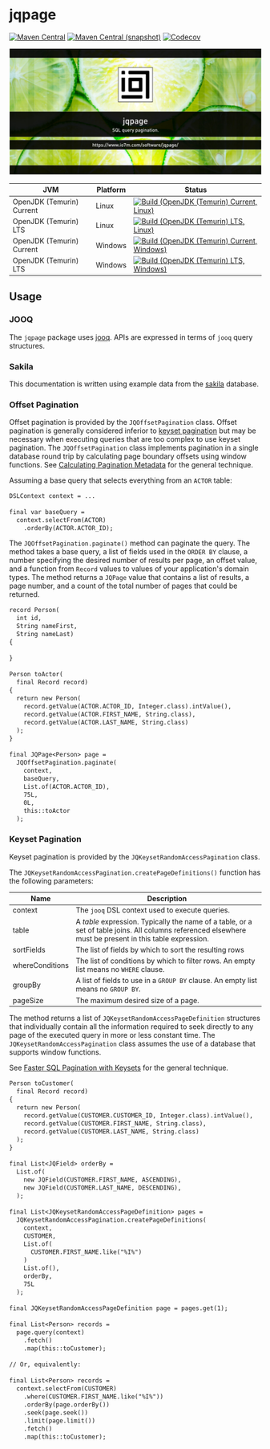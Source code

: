 jqpage
===

[![Maven Central](https://img.shields.io/maven-central/v/com.io7m.jqpage/com.io7m.jqpage.svg?style=flat-square)](http://search.maven.org/#search%7Cga%7C1%7Cg%3A%22com.io7m.jqpage%22)
[![Maven Central (snapshot)](https://img.shields.io/nexus/s/https/s01.oss.sonatype.org/com.io7m.jqpage/com.io7m.jqpage.svg?style=flat-square)](https://s01.oss.sonatype.org/content/repositories/snapshots/com/io7m/jqpage/)
[![Codecov](https://img.shields.io/codecov/c/github/io7m/jqpage.svg?style=flat-square)](https://codecov.io/gh/io7m/jqpage)

![jqpage](./src/site/resources/jqpage.jpg?raw=true)

| JVM | Platform | Status |
|-----|----------|--------|
| OpenJDK (Temurin) Current | Linux | [![Build (OpenJDK (Temurin) Current, Linux)](https://img.shields.io/github/actions/workflow/status/io7m/jqpage/main.linux.temurin.current.yml)](https://github.com/io7m/jqpage/actions?query=workflow%3Amain.linux.temurin.current)|
| OpenJDK (Temurin) LTS | Linux | [![Build (OpenJDK (Temurin) LTS, Linux)](https://img.shields.io/github/actions/workflow/status/io7m/jqpage/main.linux.temurin.lts.yml)](https://github.com/io7m/jqpage/actions?query=workflow%3Amain.linux.temurin.lts)|
| OpenJDK (Temurin) Current | Windows | [![Build (OpenJDK (Temurin) Current, Windows)](https://img.shields.io/github/actions/workflow/status/io7m/jqpage/main.windows.temurin.current.yml)](https://github.com/io7m/jqpage/actions?query=workflow%3Amain.windows.temurin.current)|
| OpenJDK (Temurin) LTS | Windows | [![Build (OpenJDK (Temurin) LTS, Windows)](https://img.shields.io/github/actions/workflow/status/io7m/jqpage/main.windows.temurin.lts.yml)](https://github.com/io7m/jqpage/actions?query=workflow%3Amain.windows.temurin.lts)|


## Usage

### JOOQ

The `jqpage` package uses [jooq](https://www.jooq.org/). APIs are expressed
in terms of `jooq` query structures.

### Sakila

This documentation is written using example data from the [sakila](https://github.com/jOOQ/sakila)
database.

### Offset Pagination

Offset pagination is provided by the `JQOffsetPagination` class. Offset
pagination is generally considered inferior to 
[keyset pagination](#keyset-pagination) but may be necessary when executing
queries that are too complex to use keyset pagination. The `JQOffsetPagination`
class implements pagination in a single database round trip by calculating
page boundary offsets using window functions. See
[Calculating Pagination Metadata](https://blog.jooq.org/calculating-pagination-metadata-without-extra-roundtrips-in-sql/)
for the general technique.

Assuming a base query that selects everything from an `ACTOR` table:

```
DSLContext context = ...

final var baseQuery =
  context.selectFrom(ACTOR)
    .orderBy(ACTOR.ACTOR_ID);
```

The `JQOffsetPagination.paginate()` method can paginate the query. The method
takes a base query, a list of fields used in the `ORDER BY` clause, a number
specifying the desired number of results per page, an offset value, and
a function from `Record` values to values of your application's domain
types. The method returns a `JQPage` value that contains a list of results,
a page number, and a count of the total number of pages that could be returned.

```
record Person(
  int id,
  String nameFirst,
  String nameLast)
{

}

Person toActor(
  final Record record)
{
  return new Person(
    record.getValue(ACTOR.ACTOR_ID, Integer.class).intValue(),
    record.getValue(ACTOR.FIRST_NAME, String.class),
    record.getValue(ACTOR.LAST_NAME, String.class)
  );
}

final JQPage<Person> page =
  JQOffsetPagination.paginate(
    context,
    baseQuery,
    List.of(ACTOR.ACTOR_ID),
    75L,
    0L,
    this::toActor
  );
```

### Keyset Pagination

Keyset pagination is provided by the `JQKeysetRandomAccessPagination` class.

The `JQKeysetRandomAccessPagination.createPageDefinitions()` function has
the following parameters:

|Name| Description                                                                                                                                              |
|----|----------------------------------------------------------------------------------------------------------------------------------------------------------|
|context| The `jooq` DSL context used to execute queries.                                                                                                          |
|table| A _table_ expression. Typically the name of a table, or a set of table joins. All columns referenced elsewhere must be present in this table expression. |
|sortFields|The list of fields by which to sort the resulting rows|
|whereConditions|The list of conditions by which to filter rows. An empty list means no `WHERE` clause.|
|groupBy|A list of fields to use in a `GROUP BY` clause. An empty list means no `GROUP BY`.|
|pageSize|The maximum desired size of a page.|

The method returns a list of
`JQKeysetRandomAccessPageDefinition` structures that individually contain
all the information required to seek directly to any page of the executed
query in more or less constant time. The `JQKeysetRandomAccessPagination`
class assumes the use of a database that supports window functions.

See [Faster SQL Pagination with Keysets](https://blog.jooq.org/faster-sql-pagination-with-keysets-continued/)
for the general technique.

```
Person toCustomer(
  final Record record)
{
  return new Person(
    record.getValue(CUSTOMER.CUSTOMER_ID, Integer.class).intValue(),
    record.getValue(CUSTOMER.FIRST_NAME, String.class),
    record.getValue(CUSTOMER.LAST_NAME, String.class)
  );
}

final List<JQField> orderBy =
  List.of(
    new JQField(CUSTOMER.FIRST_NAME, ASCENDING),
    new JQField(CUSTOMER.LAST_NAME, DESCENDING),
  );

final List<JQKeysetRandomAccessPageDefinition> pages =
  JQKeysetRandomAccessPagination.createPageDefinitions(
    context,
    CUSTOMER,
    List.of(
      CUSTOMER.FIRST_NAME.like("%I%")
    )
    List.of(),
    orderBy,
    75L
  );
  
final JQKeysetRandomAccessPageDefinition page = pages.get(1);

final List<Person> records =
  page.query(context)
    .fetch()
    .map(this::toCustomer);

// Or, equivalently:

final List<Person> records =
  context.selectFrom(CUSTOMER)
    .where(CUSTOMER.FIRST_NAME.like("%I%"))
    .orderBy(page.orderBy())
    .seek(page.seek())
    .limit(page.limit())
    .fetch()
    .map(this::toCustomer);
```

